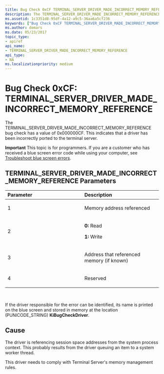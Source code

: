 ```yaml
---
title: Bug Check 0xCF TERMINAL_SERVER_DRIVER_MADE_INCORRECT_MEMORY_REFERENCE
description: The TERMINAL_SERVER_DRIVER_MADE_INCORRECT_MEMORY_REFERENCE bug check has a value of 0x000000CF. This indicates that a driver has been incorrectly ported to the terminal server.
ms.assetid: 1c3351d8-95df-4a12-a9c5-36aa6a5cf236
keywords: ["Bug Check 0xCF TERMINAL_SERVER_DRIVER_MADE_INCORRECT_MEMORY_REFERENCE", "TERMINAL_SERVER_DRIVER_MADE_INCORRECT_MEMORY_REFERENCE"]
ms.author: domars
ms.date: 05/23/2017
topic_type:
- apiref
api_name:
- TERMINAL_SERVER_DRIVER_MADE_INCORRECT_MEMORY_REFERENCE
api_type:
- NA
ms.localizationpriority: medium
---
```


# Bug Check 0xCF: TERMINAL\_SERVER\_DRIVER\_MADE\_INCORRECT\_MEMORY\_REFERENCE


The TERMINAL\_SERVER\_DRIVER\_MADE\_INCORRECT\_MEMORY\_REFERENCE bug check has a value of 0x000000CF. This indicates that a driver has been incorrectly ported to the terminal server.

**Important** This topic is for programmers. If you are a customer who has received a blue screen error code while using your computer, see [Troubleshoot blue screen errors](http://windows.microsoft.com/windows-10/troubleshoot-blue-screen-errors).

## TERMINAL\_SERVER\_DRIVER\_MADE\_INCORRECT\_MEMORY\_REFERENCE Parameters


<table>
<colgroup>
<col width="50%" />
<col width="50%" />
</colgroup>
<thead>
<tr class="header">
<th align="left">Parameter</th>
<th align="left">Description</th>
</tr>
</thead>
<tbody>
<tr class="odd">
<td align="left"><p>1</p></td>
<td align="left"><p>Memory address referenced</p></td>
</tr>
<tr class="even">
<td align="left"><p>2</p></td>
<td align="left"><p><strong>0:</strong> Read</p>
<p><strong>1:</strong> Write</p></td>
</tr>
<tr class="odd">
<td align="left"><p>3</p></td>
<td align="left"><p>Address that referenced memory (if known)</p></td>
</tr>
<tr class="even">
<td align="left"><p>4</p></td>
<td align="left"><p>Reserved</p></td>
</tr>
</tbody>
</table>

 

If the driver responsible for the error can be identified, its name is printed on the blue screen and stored in memory at the location (PUNICODE\_STRING) **KiBugCheckDriver**.

Cause
-----

The driver is referencing session space addresses from the system process context. This probably results from the driver queuing an item to a system worker thread.

This driver needs to comply with Terminal Server's memory management rules.

 

 




